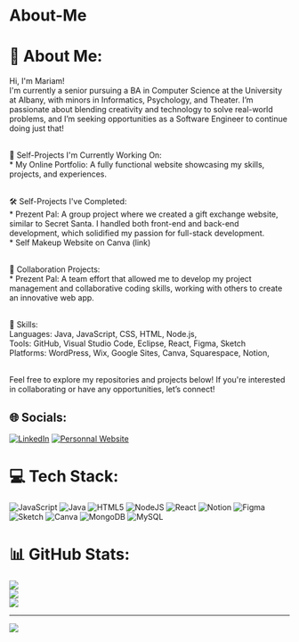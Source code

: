 # About-Me

# 💫 About Me:
Hi, I'm Mariam!
<br>I'm currently a senior pursuing a BA in Computer Science at the University at Albany, with minors in Informatics, Psychology, and Theater. I’m passionate about blending creativity and technology to solve real-world problems, and I’m seeking opportunities as a Software Engineer to continue doing just that!<br>

<br>🔨 Self-Projects I'm Currently Working On:
<br>       * My Online Portfolio: A fully functional website showcasing my skills, projects, and experiences.

<br>🛠️ Self-Projects I've Completed:
<br>       * Prezent Pal: A group project where we created a gift exchange website, similar to Secret Santa. I handled both front-end and back-end development, which solidified my passion for full-stack development.
<br>       * Self Makeup Website on Canva (link)

<br>🤝 Collaboration Projects:
<br>       * Prezent Pal: A team effort that allowed me to develop my project management and collaborative coding skills, working with others to create an innovative web app.

<br>🌟 Skills:
<br>Languages: Java, JavaScript, CSS, HTML, Node.js, 
<br>Tools: GitHub, Visual Studio Code, Eclipse, React, Figma, Sketch
<br>Platforms: WordPress, Wix, Google Sites, Canva, Squarespace, Notion,

<br>Feel free to explore my repositories and projects below! If you're interested in collaborating or have any opportunities, let’s connect!


## 🌐 Socials:
[![LinkedIn](https://img.shields.io/badge/LinkedIn-%230077B5.svg?logo=linkedin&logoColor=white)](https://www.linkedin.com/in/wobin-sanou-b895131b7) 
[![Personnal Website](https://img.shields.io/badge/Canva%20Personal%20Website-blue)](https://showoffgorjuss-z.my.canva.site/wobinmariamsanou) 


# 💻 Tech Stack:
![JavaScript](https://img.shields.io/badge/javascript-%23323330.svg?style=for-the-badge&logo=javascript&logoColor=%23F7DF1E) ![Java](https://img.shields.io/badge/java-%23ED8B00.svg?style=for-the-badge&logo=openjdk&logoColor=white) ![HTML5](https://img.shields.io/badge/html5-%23E34F26.svg?style=for-the-badge&logo=html5&logoColor=white) ![NodeJS](https://img.shields.io/badge/node.js-6DA55F?style=for-the-badge&logo=node.js&logoColor=white) ![React](https://img.shields.io/badge/react-%2320232a.svg?style=for-the-badge&logo=react&logoColor=%2361DAFB) ![Notion](https://img.shields.io/badge/Notion-%23000000.svg?style=for-the-badge&logo=notion&logoColor=white) ![Figma](https://img.shields.io/badge/figma-%23F24E1E.svg?style=for-the-badge&logo=figma&logoColor=white) ![Sketch](https://img.shields.io/badge/Sketch-FFB387?style=for-the-badge&logo=sketch&logoColor=black) ![Canva](https://img.shields.io/badge/Canva-%2300C4CC.svg?style=for-the-badge&logo=Canva&logoColor=white) ![MongoDB](https://img.shields.io/badge/MongoDB-%234ea94b.svg?style=for-the-badge&logo=mongodb&logoColor=white) ![MySQL](https://img.shields.io/badge/mysql-4479A1.svg?style=for-the-badge&logo=mysql&logoColor=white)
# 📊 GitHub Stats:
![](https://github-readme-stats.vercel.app/api?username=mariamsanou&theme=city_lights&hide_border=false&include_all_commits=false&count_private=false)<br/>
![](https://github-readme-streak-stats.herokuapp.com/?user=mariamsanou&theme=city_lights&hide_border=false)<br/>
![](https://github-readme-stats.vercel.app/api/top-langs/?username=mariamsanou&theme=city_lights&hide_border=false&include_all_commits=false&count_private=false&layout=compact)

---
[![](https://visitcount.itsvg.in/api?id=mariamsanou&icon=7&color=1)](https://visitcount.itsvg.in)

<!-- Proudly created with GPRM ( https://gprm.itsvg.in ) -->

